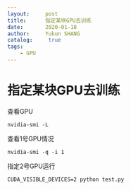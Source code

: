 ```yaml
---
layout:     post
title:      指定某块GPU去训练
date:       2020-01-18
author:     Yukun SHANG
catalog: 	 true
tags:
    - GPU
---
```


# 指定某块GPU去训练

查看GPU

```
nvidia-smi -L
```

查看1号GPU情况

```
nvidia-smi -q -i 1
```

指定2号GPU运行

```
CUDA_VISIBLE_DEVICES=2 python test.py
```

